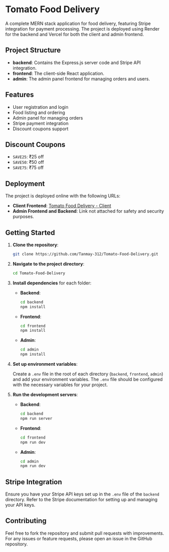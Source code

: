# Tomato Food Delivery

A complete MERN stack application for food delivery, featuring Stripe integration for payment processing. The project is deployed using Render for the backend and Vercel for both the client and admin frontend.

## Project Structure

- **backend**: Contains the Express.js server code and Stripe API integration.
- **frontend**: The client-side React application.
- **admin**: The admin panel frontend for managing orders and users.

## Features

- User registration and login
- Food listing and ordering
- Admin panel for managing orders
- Stripe payment integration
- Discount coupons support

## Discount Coupons

- `SAVE25`: ₹25 off
- `SAVE50`: ₹50 off
- `SAVE75`: ₹75 off

## Deployment

The project is deployed online with the following URLs:

- **Client Frontend**: [Tomato Food Delivery - Client](https://tomato-food-delivery-tanmay-312s-projects.vercel.app/)
- **Admin Frontend and Backend**: Link not attached for safety and security purposes.

## Getting Started

1. **Clone the repository**:

   ```bash
   git clone https://github.com/Tanmay-312/Tomato-Food-Delivery.git

2. **Navigate to the project directory**:

   ```bash
   cd Tomato-Food-Delivery
   ```

3. **Install dependencies** for each folder:

   - **Backend**:

     ```bash
     cd backend
     npm install
     ```

   - **Frontend**:

     ```bash
     cd frontend
     npm install
     ```

   - **Admin**:

     ```bash
     cd admin
     npm install
     ```

4. **Set up environment variables**:

   Create a `.env` file in the root of each directory (`backend`, `frontend`, `admin`) and add your environment variables. The `.env` file should be configured with the necessary variables for your project.

5. **Run the development servers**:

   - **Backend**:

     ```bash
     cd backend
     npm run server
     ```

   - **Frontend**:

     ```bash
     cd frontend
     npm run dev
     ```

   - **Admin**:

     ```bash
     cd admin
     npm run dev
     ```

## Stripe Integration

Ensure you have your Stripe API keys set up in the `.env` file of the `backend` directory. Refer to the Stripe documentation for setting up and managing your API keys.

## Contributing

Feel free to fork the repository and submit pull requests with improvements. For any issues or feature requests, please open an issue in the GitHub repository.
